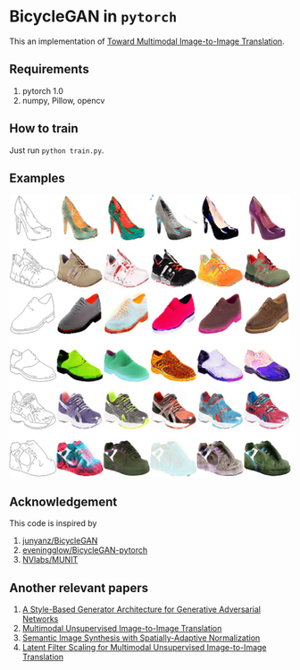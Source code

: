 # BicycleGAN in `pytorch`
This an implementation of [Toward Multimodal Image-to-Image Translation](https://arxiv.org/abs/1711.11586).

## Requirements
1. pytorch 1.0
2. numpy, Pillow, opencv

## How to train
Just run `python train.py`.

## Examples
![examples](inference/samples_run01.png)

## Acknowledgement

This code is inspired by

1. [junyanz/BicycleGAN](https://github.com/junyanz/BicycleGAN)
2. [eveningglow/BicycleGAN-pytorch](https://github.com/eveningglow/BicycleGAN-pytorch)
3. [NVlabs/MUNIT](https://github.com/NVlabs/MUNIT)

## Another relevant papers

1. [A Style-Based Generator Architecture for Generative Adversarial Networks](https://arxiv.org/abs/1812.04948)
2. [Multimodal Unsupervised Image-to-Image Translation](https://arxiv.org/abs/1804.04732)
3. [Semantic Image Synthesis with Spatially-Adaptive Normalization](https://arxiv.org/abs/1903.07291)
4. [Latent Filter Scaling for Multimodal Unsupervised Image-to-Image Translation](https://arxiv.org/abs/1812.09877)

